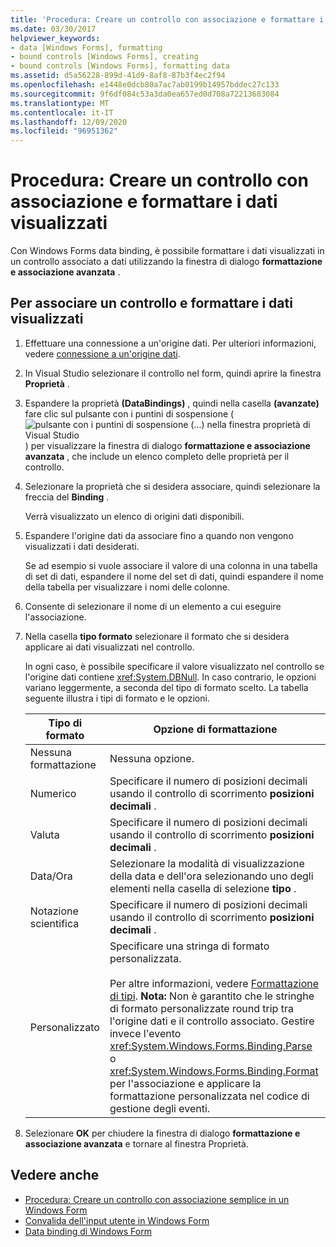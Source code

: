 ```yaml
---
title: 'Procedura: Creare un controllo con associazione e formattare i dati visualizzati'
ms.date: 03/30/2017
helpviewer_keywords:
- data [Windows Forms], formatting
- bound controls [Windows Forms], creating
- bound controls [Windows Forms], formatting data
ms.assetid: d5a56228-899d-41d9-8af8-87b3f4ec2f94
ms.openlocfilehash: e1448e0dcb80a7ac7ab0199b14957bddec27c133
ms.sourcegitcommit: 9f6df084c53a3da0ea657ed0d708a72213683084
ms.translationtype: MT
ms.contentlocale: it-IT
ms.lasthandoff: 12/09/2020
ms.locfileid: "96951362"
---
```

# <a name="how-to-create-a-bound-control-and-format-the-displayed-data"></a>Procedura: Creare un controllo con associazione e formattare i dati visualizzati

Con Windows Forms data binding, è possibile formattare i dati visualizzati in un controllo associato a dati utilizzando la finestra di dialogo **formattazione e associazione avanzata** .

## <a name="to-bind-a-control-and-format-the-displayed-data"></a>Per associare un controllo e formattare i dati visualizzati

1. Effettuare una connessione a un'origine dati. Per ulteriori informazioni, vedere [connessione a un'origine dati](/dotnet/framework/data/adonet/connecting-to-a-data-source).

2. In Visual Studio selezionare il controllo nel form, quindi aprire la finestra **Proprietà** .

3. Espandere la proprietà **(DataBindings)** , quindi nella casella **(avanzate)** fare clic sul pulsante con i puntini di sospensione ( ![ pulsante con i puntini di sospensione (...) nella finestra proprietà di Visual Studio ](./media/how-to-create-a-bound-control-and-format-the-displayed-data/visual-studio-ellipsis-button.png) ) per visualizzare la finestra di dialogo **formattazione e associazione avanzata** , che include un elenco completo delle proprietà per il controllo.

4. Selezionare la proprietà che si desidera associare, quindi selezionare la freccia del **Binding** .

     Verrà visualizzato un elenco di origini dati disponibili.

5. Espandere l'origine dati da associare fino a quando non vengono visualizzati i dati desiderati.

     Se ad esempio si vuole associare il valore di una colonna in una tabella di set di dati, espandere il nome del set di dati, quindi espandere il nome della tabella per visualizzare i nomi delle colonne.

6. Consente di selezionare il nome di un elemento a cui eseguire l'associazione.

7. Nella casella **tipo formato** selezionare il formato che si desidera applicare ai dati visualizzati nel controllo.

     In ogni caso, è possibile specificare il valore visualizzato nel controllo se l'origine dati contiene <xref:System.DBNull>. In caso contrario, le opzioni variano leggermente, a seconda del tipo di formato scelto. La tabella seguente illustra i tipi di formato e le opzioni.

    |Tipo di formato|Opzione di formattazione|
    |-----------------|-----------------------|
    |Nessuna formattazione|Nessuna opzione.|
    |Numerico|Specificare il numero di posizioni decimali usando il controllo di scorrimento **posizioni decimali** .|
    |Valuta|Specificare il numero di posizioni decimali usando il controllo di scorrimento **posizioni decimali** .|
    |Data/Ora|Selezionare la modalità di visualizzazione della data e dell'ora selezionando uno degli elementi nella casella di selezione **tipo** .|
    |Notazione scientifica|Specificare il numero di posizioni decimali usando il controllo di scorrimento **posizioni decimali** .|
    |Personalizzato|Specificare una stringa di formato personalizzata.<br /><br /> Per altre informazioni, vedere [Formattazione di tipi](/dotnet/standard/base-types/formatting-types). **Nota:**  Non è garantito che le stringhe di formato personalizzate round trip tra l'origine dati e il controllo associato. Gestire invece l'evento <xref:System.Windows.Forms.Binding.Parse> o <xref:System.Windows.Forms.Binding.Format> per l'associazione e applicare la formattazione personalizzata nel codice di gestione degli eventi.|

8. Selezionare **OK** per chiudere la finestra di dialogo **formattazione e associazione avanzata** e tornare al finestra Proprietà.

## <a name="see-also"></a>Vedere anche

- [Procedura: Creare un controllo con associazione semplice in un Windows Form](how-to-create-a-simple-bound-control-on-a-windows-form.md)
- [Convalida dell'input utente in Windows Form](user-input-validation-in-windows-forms.md)
- [Data binding di Windows Form](windows-forms-data-binding.md)
